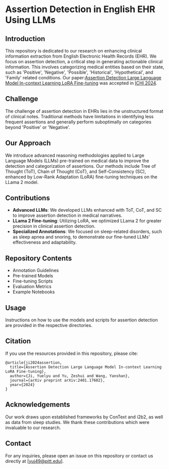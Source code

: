 # Assertion Detection in English EHR Using LLMs

## Introduction

This repository is dedicated to our research on enhancing clinical information extraction from English Electronic Health Records (EHR). We focus on assertion detection, a critical step in generating actionable clinical information. This involves categorizing medical entities based on their state, such as 'Positive', 'Negative', 'Possible', 'Historical', 'Hypothetical', and 'Family' related conditions. Our paper:[Assertion Detection Large Language Model In-context Learning LoRA Fine-tuning](https://arxiv.org/abs/2401.17602) was accepted in [ICHI 2024](https://ieeichi2024.github.io/call_for_papers.html).

## Challenge

The challenge of assertion detection in EHRs lies in the unstructured format of clinical notes. Traditional methods have limitations in identifying less frequent assertions and generally perform suboptimally on categories beyond 'Positive' or 'Negative'.

## Our Approach

We introduce advanced reasoning methodologies applied to Large Language Models (LLMs) pre-trained on medical data to improve the detection and categorization of assertions. Our methods include Tree of Thought (ToT), Chain of Thought (CoT), and Self-Consistency (SC), enhanced by Low-Rank Adaptation (LoRA) fine-tuning techniques on the LLama 2 model.

## Contributions

- **Advanced LLMs**: We developed LLMs enhanced with ToT, CoT, and SC to improve assertion detection in medical narratives.
- **LLama 2 Fine-tuning**: Utilizing LoRA, we optimized LLama 2 for greater precision in clinical assertion detection.
- **Specialized Annotations**: We focused on sleep-related disorders, such as sleep apnea and snoring, to demonstrate our fine-tuned LLMs' effectiveness and adaptability.

## Repository Contents

- Annotation Guidelines
- Pre-trained Models
- Fine-tuning Scripts
- Evaluation Metrics
- Example Notebooks


## Usage

Instructions on how to use the models and scripts for assertion detection are provided in the respective directories.

## Citation

If you use the resources provided in this repository, please cite:

```
@article{ji2024assertion,
  title={Assertion Detection Large Language Model In-context Learning LoRA Fine-tuning},
  author={Ji, Yuelyu and Yu, Zeshui and Wang, Yanshan},
  journal={arXiv preprint arXiv:2401.17602},
  year={2024}
}
```

## Acknowledgements

Our work draws upon established frameworks by ConText and i2b2, as well as data from sleep studies. We thank these contributions which were invaluable to our research.

## Contact

For any inquiries, please open an issue on this repository or contact us directly at [yuj49@pitt.edu].
